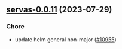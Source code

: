 

## [servas-0.0.11](https://github.com/truecharts/charts/compare/servas-0.0.10...servas-0.0.11) (2023-07-29)

### Chore

- update helm general non-major ([#10955](https://github.com/truecharts/charts/issues/10955))
  
  